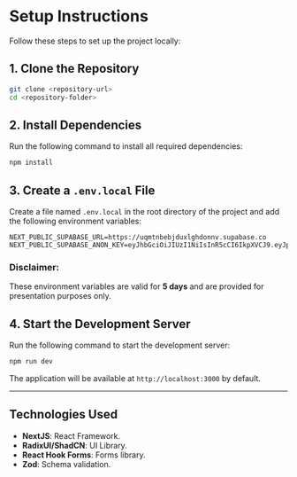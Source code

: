 # Setup Instructions

Follow these steps to set up the project locally:

## 1. Clone the Repository

```bash
git clone <repository-url>
cd <repository-folder>
```

## 2. Install Dependencies

Run the following command to install all required dependencies:

```bash
npm install
```

## 3. Create a `.env.local` File

Create a file named `.env.local` in the root directory of the project and add the following environment variables:

```env
NEXT_PUBLIC_SUPABASE_URL=https://uqmtnbebjduxlghdonnv.supabase.co
NEXT_PUBLIC_SUPABASE_ANON_KEY=eyJhbGciOiJIUzI1NiIsInR5cCI6IkpXVCJ9.eyJpc3MiOiJzdXBhYmFzZSIsInJlZiI6InVxbXRuYmViamR1eGxnaGRvbm52Iiwicm9sZSI6ImFub24iLCJpYXQiOjE3MzQzOTMyODgsImV4cCI6MjA0OTk2OTI4OH0.6RfphCvWoSA7CEFwNrEi_tejC560Hb85TowsVAqoglk
```

### Disclaimer:
These environment variables are valid for **5 days** and are provided for presentation purposes only.

## 4. Start the Development Server

Run the following command to start the development server:

```bash
npm run dev
```

The application will be available at `http://localhost:3000` by default.

---

## Technologies Used

- **NextJS**: React Framework.
- **RadixUI/ShadCN**: UI Library.
- **React Hook Forms**: Forms library.
- **Zod**: Schema validation.
